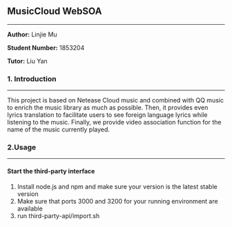 ## MusicCloud WebSOA

______

**Author:** Linjie Mu

**Student Number:** 1853204

**Tutor:** Liu Yan

### 1. Introduction

----

This project is based on Netease Cloud music and combined with QQ music to enrich the music library as much as possible. Then, it provides even lyrics translation to facilitate users to see foreign language lyrics while listening to the music. Finally, we provide video association function for the name of the music currently played.

### 2.Usage

----

#### Start the third-party interface

1. Install node.js and npm and make sure your version is the latest stable version
2. Make sure that ports 3000 and 3200 for your running environment are available
3. run third-party-api/import.sh



